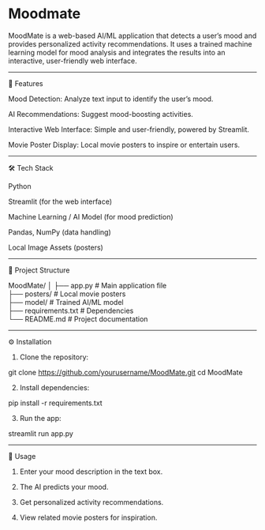 # Moodmate
MoodMate is a web-based AI/ML application that detects a user’s mood and provides personalized activity recommendations. It uses a trained machine learning model for mood analysis and integrates the results into an interactive, user-friendly web interface.

---

🚀 Features

Mood Detection: Analyze text input to identify the user’s mood.

AI Recommendations: Suggest mood-boosting activities.

Interactive Web Interface: Simple and user-friendly, powered by Streamlit.

Movie Poster Display: Local movie posters to inspire or entertain users.



---

🛠️ Tech Stack

Python

Streamlit (for the web interface)

Machine Learning / AI Model (for mood prediction)

Pandas, NumPy (data handling)

Local Image Assets (posters)



---

📂 Project Structure

MoodMate/
│
├── app.py                # Main application file  
├── posters/              # Local movie posters  
├── model/                # Trained AI/ML model  
├── requirements.txt      # Dependencies  
└── README.md             # Project documentation


---

⚙️ Installation

1. Clone the repository:



git clone https://github.com/yourusername/MoodMate.git
cd MoodMate

2. Install dependencies:



pip install -r requirements.txt

3. Run the app:



streamlit run app.py


---

📌 Usage

1. Enter your mood description in the text box.


2. The AI predicts your mood.


3. Get personalized activity recommendations.


4. View related movie posters for inspiration.

